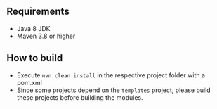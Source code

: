 ## Requirements
- Java 8 JDK
- Maven 3.8 or higher

## How to build
- Execute `mvn clean install` in the respective project folder with a pom.xml 
- Since some projects depend on the `templates` project, please build these projects before building the modules.
